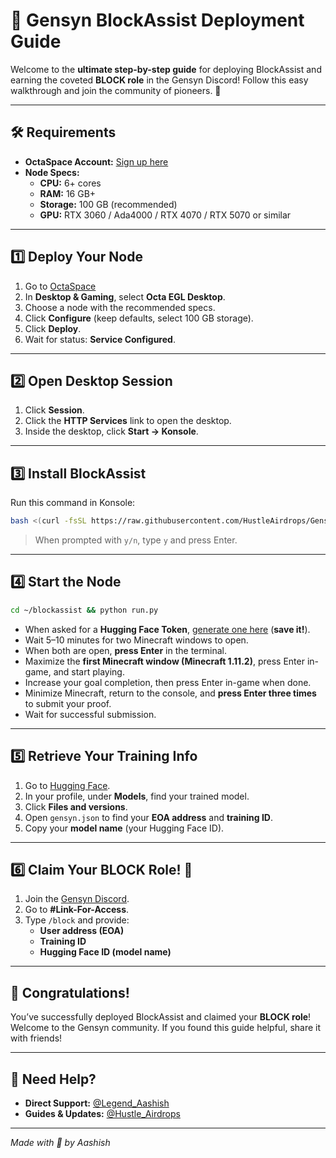 # 🚀 Gensyn BlockAssist Deployment Guide

Welcome to the **ultimate step-by-step guide** for deploying BlockAssist and earning the coveted **BLOCK role** in the Gensyn Discord! Follow this easy walkthrough and join the community of pioneers. 🌟

---

## 🛠️ Requirements

- **OctaSpace Account:** [Sign up here](https://octa.space?ref=riZBsYWzjYx)
- **Node Specs:**
    - **CPU:** 6+ cores
    - **RAM:** 16 GB+
    - **Storage:** 100 GB (recommended)
    - **GPU:** RTX 3060 / Ada4000 / RTX 4070 / RTX 5070 or similar

---

## 1️⃣ Deploy Your Node

1. Go to [OctaSpace](https://octa.space?ref=riZBsYWzjYx)
2. In **Desktop & Gaming**, select **Octa EGL Desktop**.
3. Choose a node with the recommended specs.
4. Click **Configure** (keep defaults, select 100 GB storage).
5. Click **Deploy**.
6. Wait for status: **Service Configured**.

---

## 2️⃣ Open Desktop Session

1. Click **Session**.
2. Click the **HTTP Services** link to open the desktop.
3. Inside the desktop, click **Start → Konsole**.

---

## 3️⃣ Install BlockAssist

Run this command in Konsole:

```bash
bash <(curl -fsSL https://raw.githubusercontent.com/HustleAirdrops/Gensyn-Block-Role-Guide/main/block.sh)
```

> When prompted with `y/n`, type `y` and press Enter.

---

## 4️⃣ Start the Node

```bash
cd ~/blockassist && python run.py
```

- When asked for a **Hugging Face Token**, [generate one here](https://huggingface.co/settings/tokens/new?tokenType=write) (**save it!**).
- Wait 5–10 minutes for two Minecraft windows to open.
- When both are open, **press Enter** in the terminal.
- Maximize the **first Minecraft window (Minecraft 1.11.2)**, press Enter in-game, and start playing.
- Increase your goal completion, then press Enter in-game when done.
- Minimize Minecraft, return to the console, and **press Enter three times** to submit your proof.
- Wait for successful submission.

---

## 5️⃣ Retrieve Your Training Info

1. Go to [Hugging Face](https://huggingface.co/).
2. In your profile, under **Models**, find your trained model.
3. Click **Files and versions**.
4. Open `gensyn.json` to find your **EOA address** and **training ID**.
5. Copy your **model name** (your Hugging Face ID).

---

## 6️⃣ Claim Your BLOCK Role! 🎉

1. Join the [Gensyn Discord](https://discord.gg/gensyn).
2. Go to **#Link-For-Access**.
3. Type `/block` and provide:
     - **User address (EOA)**
     - **Training ID**
     - **Hugging Face ID (model name)**

---

## 🌈 Congratulations!

You’ve successfully deployed BlockAssist and claimed your **BLOCK role**! Welcome to the Gensyn community. If you found this guide helpful, share it with friends!

---

## 💬 Need Help?

- **Direct Support:** [@Legend_Aashish](https://t.me/Legend_Aashish)
- **Guides & Updates:** [@Hustle_Airdrops](https://t.me/Hustle_Airdrops)

---
_Made with 💖 by Aashish_
